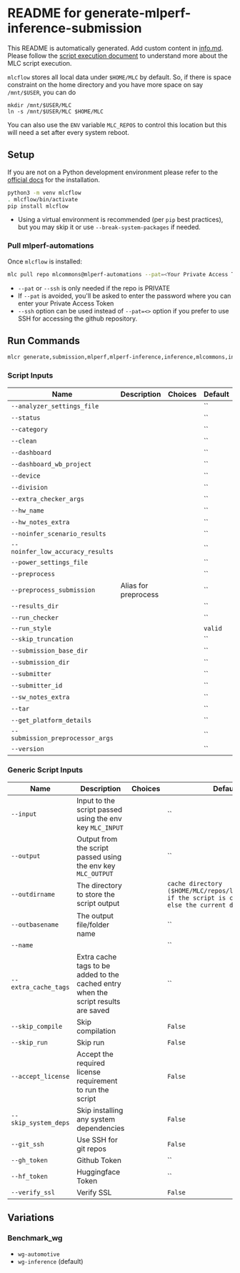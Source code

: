 # README for generate-mlperf-inference-submission
This README is automatically generated. Add custom content in [info.md](info.md). Please follow the [script execution document](https://docs.mlcommons.org/mlcflow/targets/script/execution-flow/) to understand more about the MLC script execution.

`mlcflow` stores all local data under `$HOME/MLC` by default. So, if there is space constraint on the home directory and you have more space on say `/mnt/$USER`, you can do
```
mkdir /mnt/$USER/MLC
ln -s /mnt/$USER/MLC $HOME/MLC
```
You can also use the `ENV` variable `MLC_REPOS` to control this location but this will need a set after every system reboot.

## Setup

If you are not on a Python development environment please refer to the [official docs](https://docs.mlcommons.org/mlcflow/install/) for the installation.

```bash
python3 -m venv mlcflow
. mlcflow/bin/activate
pip install mlcflow
```

- Using a virtual environment is recommended (per `pip` best practices), but you may skip it or use `--break-system-packages` if needed.

### Pull mlperf-automations

Once `mlcflow` is installed:

```bash
mlc pull repo mlcommons@mlperf-automations --pat=<Your Private Access Token>
```
- `--pat` or `--ssh` is only needed if the repo is PRIVATE
- If `--pat` is avoided, you'll be asked to enter the password where you can enter your Private Access Token
- `--ssh` option can be used instead of `--pat=<>` option if you prefer to use SSH for accessing the github repository.
## Run Commands

```bash
mlcr generate,submission,mlperf,mlperf-inference,inference,mlcommons,inference-submission,mlperf-inference-submission,mlcommons-inference-submission
```

### Script Inputs

| Name | Description | Choices | Default |
|------|-------------|---------|------|
| `--analyzer_settings_file` |  |  | `` |
| `--status` |  |  | `` |
| `--category` |  |  | `` |
| `--clean` |  |  | `` |
| `--dashboard` |  |  | `` |
| `--dashboard_wb_project` |  |  | `` |
| `--device` |  |  | `` |
| `--division` |  |  | `` |
| `--extra_checker_args` |  |  | `` |
| `--hw_name` |  |  | `` |
| `--hw_notes_extra` |  |  | `` |
| `--noinfer_scenario_results` |  |  | `` |
| `--noinfer_low_accuracy_results` |  |  | `` |
| `--power_settings_file` |  |  | `` |
| `--preprocess` |  |  | `` |
| `--preprocess_submission` | Alias for preprocess |  | `` |
| `--results_dir` |  |  | `` |
| `--run_checker` |  |  | `` |
| `--run_style` |  |  | `valid` |
| `--skip_truncation` |  |  | `` |
| `--submission_base_dir` |  |  | `` |
| `--submission_dir` |  |  | `` |
| `--submitter` |  |  | `` |
| `--submitter_id` |  |  | `` |
| `--sw_notes_extra` |  |  | `` |
| `--tar` |  |  | `` |
| `--get_platform_details` |  |  | `` |
| `--submission_preprocessor_args` |  |  | `` |
| `--version` |  |  | `` |
### Generic Script Inputs

| Name | Description | Choices | Default |
|------|-------------|---------|------|
| `--input` | Input to the script passed using the env key `MLC_INPUT` |  | `` |
| `--output` | Output from the script passed using the env key `MLC_OUTPUT` |  | `` |
| `--outdirname` | The directory to store the script output |  | `cache directory ($HOME/MLC/repos/local/cache/<>) if the script is cacheable or else the current directory` |
| `--outbasename` | The output file/folder name |  | `` |
| `--name` |  |  | `` |
| `--extra_cache_tags` | Extra cache tags to be added to the cached entry when the script results are saved |  | `` |
| `--skip_compile` | Skip compilation |  | `False` |
| `--skip_run` | Skip run |  | `False` |
| `--accept_license` | Accept the required license requirement to run the script |  | `False` |
| `--skip_system_deps` | Skip installing any system dependencies |  | `False` |
| `--git_ssh` | Use SSH for git repos |  | `False` |
| `--gh_token` | Github Token |  | `` |
| `--hf_token` | Huggingface Token |  | `` |
| `--verify_ssl` | Verify SSL |  | `False` |
## Variations

### Benchmark_wg

- `wg-automotive`
- `wg-inference` (default)
